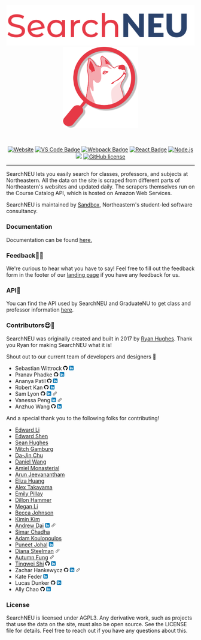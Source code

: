 <br/>
<p align="center">
  <a href="https://searchneu.com/">
    <img alt="logo" src="./public/search-logo-red.png" width="700"/>
  </a>
  <img alt="husky" src="./public/husky-red.png" width="200"/>
</p>
<br/>
<p align="center">
  <a href="https://searchneu.com"><img src="https://img.shields.io/website/https/searchneu.com.svg" alt="Website"></a> <a href="https://code.visualstudio.com/"><img src="https://badges.aleen42.com/src/visual_studio.svg" alt="VS Code Badge"></a> <a href="https://webpack.js.org/"><img src="https://cdn.rawgit.com/aleen42/badges/master/src/webpack.svg" alt="Webpack Badge"></a> <a href="https://reactjs.org/"><img src="https://cdn.rawgit.com/aleen42/badges/master/src/react.svg" alt="React Badge"></a>  <a href="https://nodejs.org/en/"><img src="https://cdn.rawgit.com/aleen42/badges/master/src/node.svg" alt="Node.js"></a> <a href="https://www.docker.com/"><img src="https://badges.aleen42.com/src/docker.svg"></a> <a href="https://github.com/sandboxnu/searchneu/blob/master/LICENSE"><img src="https://img.shields.io/badge/license-AGPLv3-blue.svg" alt="GitHub license"></a>
</p>

---

SearchNEU lets you easily search for classes, professors, and subjects at Northeastern. All the data on the site is scraped from different parts of Northeastern's websites and updated daily. The scrapers themselves run on the Course Catalog API, which is hosted on Amazon Web Services.

SearchNEU is maintained by [Sandbox](https://www.sandboxnu.com/), Northeastern's student-led software consultancy.

### Documentation

Documentation can be found [here.](https://sandboxnu.github.io/searchneu)

### Feedback📝🤔

We're curious to hear what you have to say! Feel free to fill out the feedback form in the footer of our [landing page]("https://searchneu.com/NEU") if you have any feedback for us.

### API🔌

You can find the API used by SearchNEU and GraduateNU to get class and professor information [here](https://github.com/sandboxnu/course-catalog-api).

### Contributors😍🎉

SearchNEU was originally created and built in 2017 by [Ryan Hughes](https://github.com/ryanhugh). Thank you Ryan for making SearchNEU what it is!

Shout out to our current team of developers and designers 💖

- Sebastian Wittrock <a href="https://github.com/sebwittr"><img src="./public/images/github.png" alt="Github" width="12px"></a> <a href="https://www.linkedin.com/in/sebastian-wittrock/"><img src="./public/images/linkedin.png" alt="LinkedIn" width="12px"></a>
- Pranav Phadke <a href="https://github.com/pranavphadke1"><img src="./public/images/github.png" alt="Github" width="12px"></a> <a href="https://www.linkedin.com/in/pranav-phadke/"><img src="./public/images/linkedin.png" alt="LinkedIn" width="12px"></a>
- Ananya Patil <a href="https://github.com/ananyaspatil"><img src="./public/images/github.png" alt="Github" width="12px"></a> <a href="https://www.linkedin.com/in/ananya-patil-740351205/"><img src="./public/images/linkedin.png" alt="LinkedIn" width="12px"></a>
- Robert Kan <a href="https://github.com/robertkkan2"><img src="./public/images/github.png" alt="Github" width="12px"></a> <a href="https://www.linkedin.com/in/robertkkan/"><img src="./public/images/linkedin.png" alt="LinkedIn" width="12px"></a>
- Sam Lyon <a href="https://github.com/soulwa"><img src="./public/images/github.png" alt="Github" width="12px"></a> <a href="https://www.linkedin.com/in/samclyon/"><img src="./public/images/linkedin.png" alt="LinkedIn" width="12px"></a> <a href="https://soulware.us/"><img src="./public/images/link.png" alt="Website" width="12px"></a>
- Vanessa Peng <a href="https://www.linkedin.com/in/vanessa-peng"><img src="./public/images/linkedin.png" alt="LinkedIn" width="12px"></a> <a href="https://vanessapeng.com"><img src="./public/images/link.png" alt="Website" width="12px"></a>
- Anzhuo Wang <a href="https://github.com/Anzhuo-W"><img src="./public/images/github.png" alt="Github" width="12px"></a> <a href="https://www.linkedin.com/in/anzhuo-wang/"><img src="./public/images/linkedin.png" alt="LinkedIn" width="12px"></a>

And a special thank you to the following folks for contributing!

- [Edward Li](https://github.com/NEUDitao)
- [Edward Shen](https://github.com/edward-shen)
- [Sean Hughes](https://github.com/seanhugh)
- [Mitch Gamburg](https://github.com/gamburgm)
- [Da-Jin Chu](https://github.com/dajinchu)
- [Daniel Wang](https://github.com/zefwang)
- [Amiel Monasterial](https://github.com/amielmon)
- [Arun Jeevanantham](https://github.com/ArunJ98)
- [Eliza Huang](https://github.com/lizzij)
- [Alex Takayama](https://github.com/bugsalexander)
- [Emily Pillay](https://github.com/epillay)
- [Dillon Hammer](https://github.com/dillonhammer)
- [Megan Li](https://github.com/megandouli)
- [Becca Johnson](https://github.com/beccajohnson17)
- [Kimin Kim](https://github.com/kiminkim724)
- [Andrew Dai](https://github.com/andrewydai) <a href="https://www.linkedin.com/in/andrewydai/"><img src="./public/images/linkedin.png" alt="LinkedIn" width="12px"></a> <a href="https://andrewdai.com/"><img src="./public/images/link.png" alt="Website" width="12px"></a>
- [Simar Chadha](https://github.com/SimChadha)
- [Adam Koulopoulos](https://github.com/koulopoulos)
- [Puneet Johal](https://github.com/puneetjohal) <a href="https://www.linkedin.com/in/puneetjohal/"><img src="./public/images/linkedin.png" alt="LinkedIn" width="12px"></a>
- [Diana Steelman](https://www.linkedin.com/in/dianasteelman/) <a href="https://www.dianasteelman.com/"><img src="./public/images/link.png" alt="Website" width="12px"></a>
- [Autumn Fung](https://www.linkedin.com/in/autumnfung/) <a href="https://autumnfung1.wixsite.com/fungsphotos"><img src="./public/images/link.png" alt="Website" width="12px"></a>
- [Tingwei Shi](https://www.linkedin.com/in/tingwei-shi/) <a href="https://github.com/tiingweii-shii"><img src="./public/images/github.png" alt="Github" width="12px"></a> <a href="https://www.linkedin.com/in/tingwei-shi/"><img src="./public/images/linkedin.png" alt="LinkedIn" width="12px"></a>
- Zachar Hankewycz <a href="https://github.com/hankewyczz"><img src="./public/images/github.png" alt="Github" width="12px"></a> <a href="https://www.linkedin.com/in/hankewycz-z/"><img src="./public/images/linkedin.png" alt="LinkedIn" width="12px"></a> <a href="https://zacharhankewycz.com/"><img src="./public/images/link.png" alt="Website" width="12px"></a>
- Kate Feder <a href="https://www.linkedin.com/in/kate-feder/"><img src="./public/images/linkedin.png" alt="LinkedIn" width="12px"></a>
- Lucas Dunker <a href="https://github.com/Lucas-Dunker"><img src="./public/images/github.png" alt="Github" width="12px"></a> <a href="https://www.linkedin.com/in/lucasdunker/"><img src="./public/images/linkedin.png" alt="LinkedIn" width="12px"></a>
- Ally Chao <a href="https://github.com/allychao"><img src="./public/images/github.png" alt="Github" width="12px"></a> <a href="https://www.linkedin.com/in/ally-chao/"><img src="./public/images/linkedin.png" alt="LinkedIn" width="12px"></a>

### License

SearchNEU is licensed under AGPL3. Any derivative work, such as projects that use the data on the site, must also be open source. See the LICENSE file for details. Feel free to reach out if you have any questions about this.
